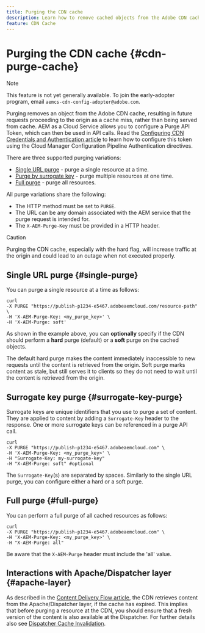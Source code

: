 ```yaml
---
title: Purging the CDN cache
description: Learn how to remove cached objects from the Adobe CDN cache by configuring the purge API Token which can then be used in API calls.
feature: CDN Cache
---
```

# Purging the CDN cache {#cdn-purge-cache}

>[!NOTE]
>This feature is not yet generally available. To join the early-adopter program, email `aemcs-cdn-config-adopter@adobe.com`.

Purging removes an object from the Adobe CDN cache, resulting in future requests proceeding to the origin as a cache miss, rather than being served from cache.
AEM as a Cloud Service allows you to configure a Purge API Token, which can then be used in API calls. Read the [Configuring CDN Credentials and Authentication article](/help/implementing/dispatcher/cdn-credentials-authentication.md#purge-API-token) to learn how to configure this token using the Cloud Manager Configuration Pipeline Authentication directives.

There are three supported purging variations:

* [Single URL purge](#single-purge) - purge a single resource at a time.
* [Purge by surrogate key](#surrogate-key-purge) - purge multiple resources at one time.
* [Full purge](#full-purge) - purge all resources.

All purge variations share the following:

* The HTTP method must be set to `PURGE`.
* The URL can be any domain associated with the AEM service that the purge request is intended for.
* The `X-AEM-Purge-Key` must be provided in a HTTP header.

>[!CAUTION]
>Purging the CDN cache, especially with the hard flag, will increase traffic at the origin and could lead to an outage when not executed properly.

## Single URL purge {#single-purge}

You can purge a single resource at a time as follows:

```
curl
-X PURGE "https://publish-p1234-e5467.adobeaemcloud.com/resource-path" \
-H 'X-AEM-Purge-Key: <my_purge_key>' \
-H 'X-AEM-Purge: soft'
```

As shown in the example above, you can **optionally** specify if the CDN should perform a **hard** purge (default) or a **soft** purge on the cached objects. 

The default hard purge makes the content immediately inaccessible to new requests until the content is retrieved from the origin. Soft purge marks content as stale, but still serves it to clients so they do not need to wait until the content is retrieved from the origin.

## Surrogate key purge {#surrogate-key-purge}

Surrogate keys are unique identifiers that you use to purge a set of content. They are applied to content by adding a `Surrogate-Key` header to the response. One or more surrogate keys can be referenced in a purge API call.  

```
curl
-X PURGE "https://publish-p1234-e5467.adobeaemcloud.com" \
-H 'X-AEM-Purge-Key: <my_purge_key>' \
-H "Surrogate-Key: my-surrogate-key"
-H "X-AEM-Purge: soft" #optional
```

The `Surrogate-Key`(s) are separated by spaces. Similarly to the single URL purge, you can configure either a hard or a soft purge.

## Full purge {#full-purge}

You can perform a full purge of all cached resources as follows:

```
curl
-X PURGE "https://publish-p1234-e5467.adobeaemcloud.com" \
-H 'X-AEM-Purge-Key: <my_purge_key>' \
-H "X-AEM-Purge: all"
```

Be aware that the `X-AEM-Purge` header must include the 'all' value.

## Interactions with Apache/Dispatcher layer {#apache-layer}

As described in the [Content Delivery Flow article](/help/implementing/dispatcher/overview.md), the CDN retrieves content from the Apache/Dispatcher layer, if the cache has expired. This implies that before purging a resource at the CDN, you should ensure that a fresh version of the content is also available at the Dispatcher. For further details also see [Dispatcher Cache Invalidation](/help/implementing/dispatcher/caching.md#disp).
